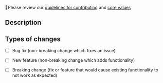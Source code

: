 🚨Please review our [guidelines for contributing](https://github.com/spotDL/spotify-downloader/blob/master/CONTRIBUTING.md) and [core values](https://github.com/spotDL/spotify-downloader/blob/master/Design%20Docs/CORE%20VALUES.md)


## Description
<!--- Describe your changes in around 50 words. Please be concise and specific. -->

## Types of changes
<!--- What types of changes does your code introduce? Put an `x` in all the boxes that apply: -->
- [ ] Bug fix (non-breaking change which fixes an issue)
- [ ] New feature (non-breaking change which adds functionality)
- [ ] Breaking change (fix or feature that would cause existing functionality to not work as expected)



